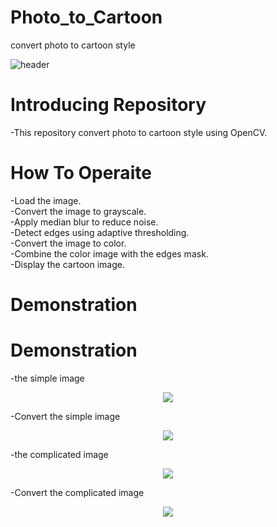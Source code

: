 # Photo_to_Cartoon
convert photo to cartoon style

![header](https://capsule-render.vercel.app/api?type=slice&color=auto&height=250&section=header&text=Photo&nbsp;to&nbsp;Cartoon&fontSize=90)

# Introducing Repository
-This repository convert photo to cartoon style using OpenCV.

# How To Operaite
-Load the image.<br/>
-Convert the image to grayscale.<br/>
-Apply median blur to reduce noise.<br/>
-Detect edges using adaptive thresholding.<br/>
-Convert the image to color.<br/>
-Combine the color image with the edges mask.<br/>
-Display the cartoon image.<br/>

# Demonstration

# Demonstration
-the simple image<br/>
<p align="center">
  <img src="https://github.com/joyuns/Photo_to_Cartoon/assets/90548771/ce581d04-9de7-4730-9fd5-52b0d757de59">
</p>
-Convert the simple image<br/>
<p align="center">
  <img src="https://github.com/joyuns/Photo_to_Cartoon/assets/90548771/1114d9f4-da3a-4751-b6e1-fbafec74caec">
</p>
-the complicated image<br/>
<p align="center">
  <img src="https://github.com/joyuns/Photo_to_Cartoon/assets/90548771/046d7db4-8a27-449b-8ed7-1bcb7f017e54">
</p>
-Convert the complicated image<br/>
<p align="center">
  <img src="https://github.com/joyuns/Photo_to_Cartoon/assets/90548771/45b62211-69f0-47ec-8793-8eeecb8f99a8)">
</p>
